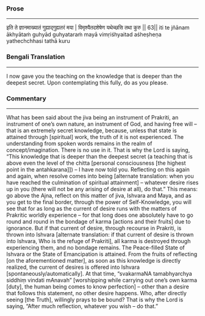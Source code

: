 ### Prose 
 --- 
इति ते ज्ञानमाख्यातं गुह्याद्गुह्यतरं मया |
विमृश्यैतदशेषेण यथेच्छसि तथा कुरु || 63||
iti te jñānam ākhyātaṁ guhyād guhyataraṁ mayā
vimṛiśhyaitad aśheṣheṇa yathechchhasi tathā kuru

### Bengali Translation 
 --- 
 I now gave you the teaching on the knowledge that is deeper than the deepest secret. Upon contemplating this fully, do as you please. 

### Commentary 
 --- 
What has been said about the jiva being an instrument of Prakriti, an instrument of one’s own nature, an instrument of God, and having free will – that is an extremely secret knowledge, because, unless that state is attained through [spiritual] work, the truth of it is not experienced. The understanding from spoken words remains in the realm of concept/imagination. There is no use in it. That is why the Lord is saying, “This knowledge that is deeper than the deepest secret (a teaching that is above even the level of the chitta [personal consciousness [the highest point in the antahkarana]]) – I have now told you. Reflecting on this again and again, when resolve comes into being [alternate translation: when you have reached the culmination of spiritual attainment] – whatever desire rises up in you (there will not be any arising of desire at all), do that.” This means: go above the Ajna, reflect on this matter of jiva, Ishvara and Maya, and as you get to the final border, through the power of Self-Knowledge, you will see that for as long as the current of desire runs with the matters of Prakritic worldly experience – for that long does one absolutely have to go round and round in the bondage of karma [actions and their fruits] due to ignorance. But if that current of desire, through recourse in Prakriti, is thrown into Ishvara [alternate translation: if that current of desire is thrown into Ishvara, Who is the refuge of Prakriti], all karma is destroyed through experiencing them, and no bondage remains. The Peace-filled State of Ishvara or the State of Emancipation is attained. From the fruits of reflecting [on the aforementioned matter], as soon as this knowledge is directly realized, the current of desires is offered into Ishvara [spontaneously/automatically]. At that time, “svakarmaNA tamabhyarchya siddhiṃ vindati mAnavah” [worshipping while carrying out one’s own karma [duty], the human being comes to know perfection] – other than a desire that follows this statement, no other desire happens. Who, after directly seeing [the Truth], willingly prays to be bound? That is why the Lord is saying, “After much reflection, whatever you wish – do that.”